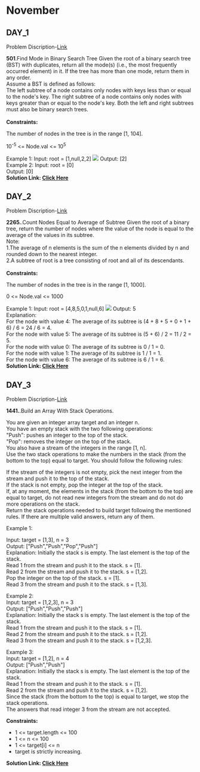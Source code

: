 <h1>November</h1>
<h2>DAY_1</h2>
<p>Problem Discription-<a href="https://leetcode.com/problems/find-mode-in-binary-search-tree/description/?envType=daily-question&envId=2023-11-01">Link</a></p>
<div>
<p>
<strong>501</strong>.Find Mode in Binary Search Tree
Given the root of a binary search tree (BST) with duplicates, return all the mode(s) (i.e., the most frequently occurred element) in it.
If the tree has more than one mode, return them in any order.
<br>
Assume a BST is defined as follows:
<br>
The left subtree of a node contains only nodes with keys less than or equal to the node's key.
The right subtree of a node contains only nodes with keys greater than or equal to the node's key.
Both the left and right subtrees must also be binary search trees.
<br>
<br>
<strong>Constraints:</strong>
<p>The number of nodes in the tree is in the range [1, 104].</p>
<p>10<sup>-5</sup> <= Node.val <= 10<sup>5</sup></p>
</p>
</div>
Example 1:
Input: root = [1,null,2,2]
<img src="https://assets.leetcode.com/uploads/2021/03/11/mode-tree.jpg" >
Output: [2]<br>
Example 2:
Input: root = [0]<br>
Output: [0]
<br>
<Strong>Solution Link:  <a href="https://github.com/BVARUNTEJA/LeetCode-POD/commit/46ad8412cb070df5b0ff27ef777a2c81dac6bd01">Click Here</a></Strong>
<br>
<h2>DAY_2</h2>
<p>Problem Discription-<a href="https://leetcode.com/problems/count-nodes-equal-to-average-of-subtree/description/?envType=daily-question&envId=2023-11-02">Link</a></p>
<div>
<p>
<strong>2265.</strong>.Count Nodes Equal to Average of Subtree
Given the root of a binary tree, return the number of nodes where the value of the node is equal to the average of the values in its subtree.
<br>
Note:
<br>
1.The average of n elements is the sum of the n elements divided by n and rounded down to the nearest integer.<br>
2.A subtree of root is a tree consisting of root and all of its descendants.
<br>
<br>
<strong>Constraints:</strong>
<p>The number of nodes in the tree is in the range [1, 1000]. </p>
<p> 0 <= Node.val <= 1000</p>
</p>
</div>
Example 1:
Input: root = [4,8,5,0,1,null,6]
<img src="https://assets.leetcode.com/uploads/2022/03/15/image-20220315203925-1.png" >
Output: 5<br>
Explanation: <br>
For the node with value 4: The average of its subtree is (4 + 8 + 5 + 0 + 1 + 6) / 6 = 24 / 6 = 4.<br>
For the node with value 5: The average of its subtree is (5 + 6) / 2 = 11 / 2 = 5.<br>
For the node with value 0: The average of its subtree is 0 / 1 = 0.<br>
For the node with value 1: The average of its subtree is 1 / 1 = 1.<br>
For the node with value 6: The average of its subtree is 6 / 1 = 6.<br>
<Strong>Solution Link:  <a href="https://github.com/BVARUNTEJA/LeetCode-POD/blob/November-2023/02-11-2023.py">Click Here</a></Strong>
 <br>
  
<h2>DAY_3</h2>
<p>Problem Discription-<a href="https://leetcode.com/problems/build-an-array-with-stack-operations/description/?envType=daily-question&envId=2023-11-03">Link</a></p>
<strong>1441.</strong>.Build an Array With Stack Operations.<br>

You are given an integer array target and an integer n.<br>
You have an empty stack with the two following operations:<br>
"Push": pushes an integer to the top of the stack.<br>
"Pop": removes the integer on the top of the stack.<br>
You also have a stream of the integers in the range [1, n].<br>
Use the two stack operations to make the numbers in the stack (from the bottom to the top) equal to target. You should follow the following rules:<br>

If the stream of the integers is not empty, pick the next integer from the stream and push it to the top of the stack.<br>
If the stack is not empty, pop the integer at the top of the stack.<br>
If, at any moment, the elements in the stack (from the bottom to the top) are equal to target, do not read new integers from the stream and do not do more operations on the stack.<br>
Return the stack operations needed to build target following the mentioned rules. If there are multiple valid answers, return any of them.<br>

 

Example 1:<br>

Input: target = [1,3], n = 3<br>
Output: ["Push","Push","Pop","Push"]<br>
Explanation: Initially the stack s is empty. The last element is the top of the stack.<br>
Read 1 from the stream and push it to the stack. s = [1].<br>
Read 2 from the stream and push it to the stack. s = [1,2].<br>
Pop the integer on the top of the stack. s = [1].<br>
Read 3 from the stream and push it to the stack. s = [1,3].<br>

Example 2:<br>
Input: target = [1,2,3], n = 3<br>
Output: ["Push","Push","Push"]<br>
Explanation: Initially the stack s is empty. The last element is the top of the stack.<br>
Read 1 from the stream and push it to the stack. s = [1].<br>
Read 2 from the stream and push it to the stack. s = [1,2].<br>
Read 3 from the stream and push it to the stack. s = [1,2,3].<br>

Example 3:<br>
Input: target = [1,2], n = 4<br>
Output: ["Push","Push"]<br>
Explanation: Initially the stack s is empty. The last element is the top of the stack.<br>
Read 1 from the stream and push it to the stack. s = [1].<br>
Read 2 from the stream and push it to the stack. s = [1,2].<br>
Since the stack (from the bottom to the top) is equal to target, we stop the stack operations.<br>
The answers that read integer 3 from the stream are not accepted.<br>

<strong>Constraints:</strong>
<ul>
  <li>1 <= target.length <= 100</li>
  <li>1 <= n <= 100</li>
  <li>1 <= target[i] <= n</li>
  <li>target is strictly increasing.</li>
</ul>
<Strong>Solution Link:  <a href="https://github.com/BVARUNTEJA/LeetCode-POD/blob/November-2023/03-11-2023.py">Click Here</a></Strong>
 
 

